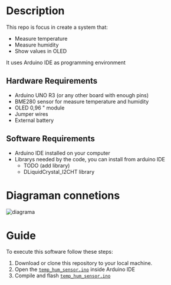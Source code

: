 # Description
This repo is focus in create a system that:
* Measure temperature
* Measure humidity
* Show values in OLED

It uses Arduino IDE as programming environment
## Hardware Requirements
- Arduino UNO R3 (or any other board with enough pins)
- BME280 sensor for measure temperature and humidity
- OLED 0,96 " module
- Jumper wires
- External battery
## Software Requirements
- Arduino IDE installed on your computer
- Librarys needed by the code, you can install from arduino IDE
    - TODO (add library)
    - DLiquidCrystal_I2CHT library

# Diagraman connetions
![diagrama]()

# Guide
To execute this software follow these steps:
1. Download or clone this repository to your local machine.
2. Open the [`temp_hum_sensor.ino`](/temp_hum_sensor/temp_hum_sensor.ino) inside Arduino IDE
3. Compile and flash [`temp_hum_sensor.ino`](/temp_hum_sensor/temp_hum_sensor.ino)

